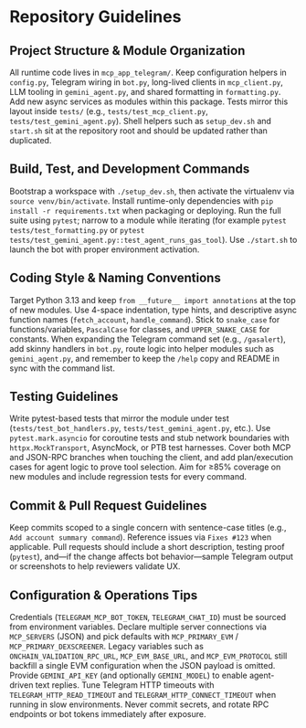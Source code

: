 # Repository Guidelines

## Project Structure & Module Organization
All runtime code lives in `mcp_app_telegram/`. Keep configuration helpers in `config.py`, Telegram wiring in `bot.py`, long-lived clients in `mcp_client.py`, LLM tooling in `gemini_agent.py`, and shared formatting in `formatting.py`. Add new async services as modules within this package. Tests mirror this layout inside `tests/` (e.g., `tests/test_mcp_client.py`, `tests/test_gemini_agent.py`). Shell helpers such as `setup_dev.sh` and `start.sh` sit at the repository root and should be updated rather than duplicated.

## Build, Test, and Development Commands
Bootstrap a workspace with `./setup_dev.sh`, then activate the virtualenv via `source venv/bin/activate`. Install runtime-only dependencies with `pip install -r requirements.txt` when packaging or deploying. Run the full suite using `pytest`; narrow to a module while iterating (for example `pytest tests/test_formatting.py` or `pytest tests/test_gemini_agent.py::test_agent_runs_gas_tool`). Use `./start.sh` to launch the bot with proper environment activation.

## Coding Style & Naming Conventions
Target Python 3.13 and keep `from __future__ import annotations` at the top of new modules. Use 4-space indentation, type hints, and descriptive async function names (`fetch_account`, `handle_command`). Stick to `snake_case` for functions/variables, `PascalCase` for classes, and `UPPER_SNAKE_CASE` for constants. When expanding the Telegram command set (e.g., `/gasalert`), add skinny handlers in `bot.py`, route logic into helper modules such as `gemini_agent.py`, and remember to keep the `/help` copy and README in sync with the command list.

## Testing Guidelines
Write pytest-based tests that mirror the module under test (`tests/test_bot_handlers.py`, `tests/test_gemini_agent.py`, etc.). Use `pytest.mark.asyncio` for coroutine tests and stub network boundaries with `httpx.MockTransport`, AsyncMock, or PTB test harnesses. Cover both MCP and JSON-RPC branches when touching the client, and add plan/execution cases for agent logic to prove tool selection. Aim for ≥85% coverage on new modules and include regression tests for every command.

## Commit & Pull Request Guidelines
Keep commits scoped to a single concern with sentence-case titles (e.g., `Add account summary command`). Reference issues via `Fixes #123` when applicable. Pull requests should include a short description, testing proof (`pytest`), and—if the change affects bot behavior—sample Telegram output or screenshots to help reviewers validate UX.

## Configuration & Operations Tips
Credentials (`TELEGRAM_MCP_BOT_TOKEN`, `TELEGRAM_CHAT_ID`) must be sourced from environment variables. Declare multiple server connections via `MCP_SERVERS` (JSON) and pick defaults with `MCP_PRIMARY_EVM` / `MCP_PRIMARY_DEXSCREENER`. Legacy variables such as `ONCHAIN_VALIDATION_RPC_URL`, `MCP_EVM_BASE_URL`, and `MCP_EVM_PROTOCOL` still backfill a single EVM configuration when the JSON payload is omitted. Provide `GEMINI_API_KEY` (and optionally `GEMINI_MODEL`) to enable agent-driven text replies. Tune Telegram HTTP timeouts with `TELEGRAM_HTTP_READ_TIMEOUT` and `TELEGRAM_HTTP_CONNECT_TIMEOUT` when running in slow environments. Never commit secrets, and rotate RPC endpoints or bot tokens immediately after exposure.

